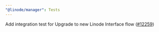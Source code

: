 ```yaml
---
"@linode/manager": Tests
---
```


Add integration test for Upgrade to new Linode Interface flow ([#12259](https://github.com/linode/manager/pull/12259))
